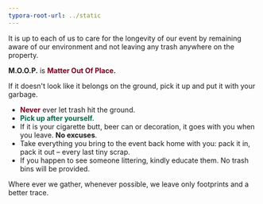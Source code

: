 ```yaml
---
typora-root-url: ../static
---
```


It is up to each of us to care for the longevity of our event by remaining aware of our environment and not leaving any trash anywhere on the property.

**M.O.O.P.** is <span style="color:#77011e;">**Matter Out Of Place.**</span>

If it doesn't look like it belongs on the ground, pick it up and put it with your garbage.

- <span style="color:#77011e;">**Never**</span> ever let trash hit the ground.
- <span style="color:#006a44;">**Pick up after yourself.**</span>
- If it is your cigarette butt, beer can or decoration, it goes with you when you leave. **No excuses**.
- Take everything you bring to the event back home with you: pack it in, pack it out – every last tiny scrap.
- If you happen to see someone littering, kindly educate them.  No trash bins will be provided.



Where ever we gather, whenever possible, we leave only footprints and a better trace.

